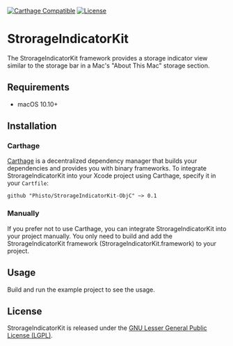 [![Carthage Compatible](https://img.shields.io/badge/Carthage-compatible-4BC51D.svg?style=flat)](https://github.com/Carthage/Carthage)
[![License](https://img.shields.io/github/license/phisto/StrorageIndicatorKit-ObjC.svg)](https://github.com/Phisto/StrorageIndicatorKit-ObjC)

# StrorageIndicatorKit

The StrorageIndicatorKit framework provides a storage indicator view similar to the storage bar in a Mac's "About This Mac" storage section.


## Requirements

-  macOS 10.10+

  
## Installation

### Carthage

[Carthage](https://github.com/Carthage/Carthage) is a decentralized dependency manager that builds your dependencies and provides you with binary frameworks. To integrate StrorageIndicatorKit into your Xcode project using Carthage, specify it in your `Cartfile`:

```ogdl
github "Phisto/StrorageIndicatorKit-ObjC" ~> 0.1
```

### Manually

If you prefer not to use Carthage, you can integrate StrorageIndicatorKit into your project manually.
You only need to build and add the StrorageIndicatorKit framework (StrorageIndicatorKit.framework) to your project. 


## Usage

Build and run the example project to see the usage.

## License

StrorageIndicatorKit is released under the [GNU Lesser General Public License (LGPL)](https://www.gnu.org/licenses/). 

